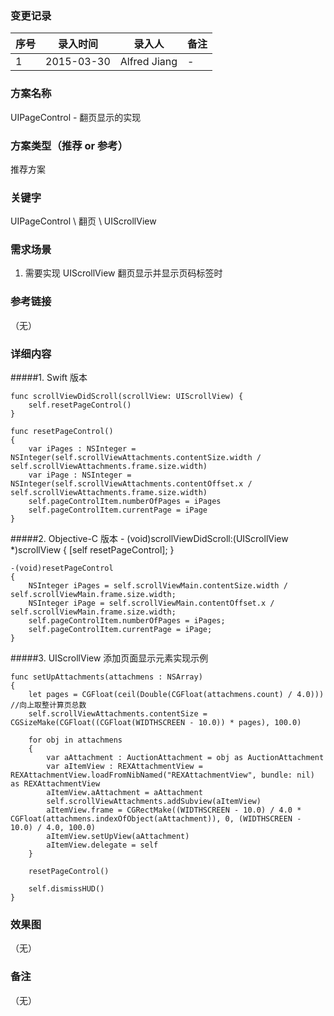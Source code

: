 ### 变更记录
| 序号 | 录入时间 | 录入人 | 备注 |
| -- | -- | -- | -- |
| 1 | 2015-03-30 | Alfred Jiang | - |

### 方案名称
UIPageControl - 翻页显示的实现

### 方案类型（推荐 or 参考）
推荐方案

### 关键字
UIPageControl \ 翻页 \ UIScrollView

### 需求场景
1. 需要实现 UIScrollView 翻页显示并显示页码标签时

### 参考链接
（无）

### 详细内容

#####1. Swift 版本

    func scrollViewDidScroll(scrollView: UIScrollView) {
        self.resetPageControl()
    }

    func resetPageControl()
    {
        var iPages : NSInteger = NSInteger(self.scrollViewAttachments.contentSize.width / self.scrollViewAttachments.frame.size.width)
        var iPage : NSInteger = NSInteger(self.scrollViewAttachments.contentOffset.x / self.scrollViewAttachments.frame.size.width)
        self.pageControlItem.numberOfPages = iPages
        self.pageControlItem.currentPage = iPage
    }

#####2. Objective-C 版本
    - (void)scrollViewDidScroll:(UIScrollView *)scrollView
    {
        [self resetPageControl];
    }

    -(void)resetPageControl
    {
        NSInteger iPages = self.scrollViewMain.contentSize.width / self.scrollViewMain.frame.size.width;
        NSInteger iPage = self.scrollViewMain.contentOffset.x / self.scrollViewMain.frame.size.width;
        self.pageControlItem.numberOfPages = iPages;
        self.pageControlItem.currentPage = iPage;
    }

#####3. UIScrollView 添加页面显示元素实现示例

    func setUpAttachments(attachmens : NSArray)
    {
        let pages = CGFloat(ceil(Double(CGFloat(attachmens.count) / 4.0))) //向上取整计算页总数
        self.scrollViewAttachments.contentSize = CGSizeMake(CGFloat((CGFloat(WIDTHSCREEN - 10.0)) * pages), 100.0)

        for obj in attachmens
        {
            var aAttachment : AuctionAttachment = obj as AuctionAttachment
            var aItemView : REXAttachmentView = REXAttachmentView.loadFromNibNamed("REXAttachmentView", bundle: nil) as REXAttachmentView
            aItemView.aAttachment = aAttachment
            self.scrollViewAttachments.addSubview(aItemView)
            aItemView.frame = CGRectMake((WIDTHSCREEN - 10.0) / 4.0 * CGFloat(attachmens.indexOfObject(aAttachment)), 0, (WIDTHSCREEN - 10.0) / 4.0, 100.0)
            aItemView.setUpView(aAttachment)
            aItemView.delegate = self
        }

        resetPageControl()

        self.dismissHUD()
    }


### 效果图
（无）

### 备注
（无）
